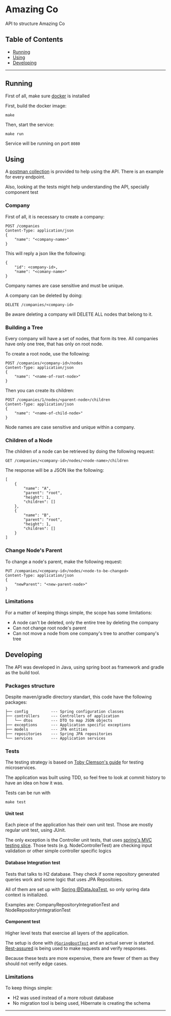 # Amazing Co

API to structure Amazing Co

## Table of Contents
* [Running](#running)
* [Using](#using)
* [Developing](#developing)

----


## Running

First of all, make sure [docker](https://www.docker.com/) is installed

First, build the docker image:

```shell
make
```

Then, start the service:

```shell
make run
```

Service will be running on port `8080`

## Using

A [postman collection](amazing-co-api.postman_collection.json) is provided to
help using the API. There is an example for every endpoint.

Also, looking at the tests might help understanding the API, specially component test

### Company

First of all, it is necessary to create a company:

```
POST /companies
Content-Type: application/json
{
    "name": "<company-name>"
}
```

This will reply a json like the following:

```
{
    "id": <company-id>,
    "name": "<comany-name>"
}
```

Company names are case sensitive and must be unique.

A company can be deleted by doing:

```
DELETE /companies/<company-id>
```

Be aware deleting a company will DELETE ALL nodes that belong to it.

### Building a Tree 

Every company will have a set of nodes, that form its tree. 
All companies have only one tree, that has only on root node. 

To create a root node, use the following:

```
POST /companies/<company-id>/nodes
Content-Type: application/json
{
	"name": "<name-of-root-node>"
}
```

Then you can create its children:

```
POST /companies/1/nodes/<parent-node>/children
Content-Type: application/json
{
	"name": "<name-of-child-node>"
}
```

Node names are case sensitive and unique within a company.

### Children of a Node

The children of a node can be retrieved by doing the following request:

```
GET /companies/<company-id>/nodes/<node-name>/children
```

The response will be a JSON like the following:

```
[
    {
        "name": "A",
        "parent": "root",
        "height": 1,
        "children": []
    },
    {
        "name": "B",
        "parent": "root",
        "height": 1,
        "children": []
    }
]
```

### Change Node's Parent

To change a node's parent, make the following request:

```
PUT /companies/<company-id>/nodes/<node-to-be-changed>
Content-Type: application/json
{
	"newParent": "<new-parent-node>"
}
```

### Limitations

For a matter of keeping things simple, the scope has some limitations:
* A node can't be deleted, only the entire tree by deleting the company
* Can not change root node's parent
* Can not move a node from one company's tree to another company's tree


## Developing

The API was developed in Java, using spring boot as framework and gradle as the
build tool.

### Packages structure

Despite maven/gradle directory standart, this code have the following packages:

```shell
├── config          --- Spring configuration classes
├── controllers     --- Controllers of application
│   └── dtos        --- DTO to map JSON objects
├── exceptions      --- Application specific exceptions
├── models          --- JPA entities 
├── repositories    --- Spring JPA repositories
└── services        --- Application services

```

### Tests

The testing strategy is based on [Toby Clemson's guide](https://www.martinfowler.com/articles/microservice-testing/#conclusion-summary) 
for testing microservices.

The application was built using TDD, so feel free to look at commit history
to have an idea on how it was.

Tests can be run with

```shell
make test
```

#### Unit test

Each piece of the application has their own unit test. Those are mostly regular
unit test, using JUnit. 

The only exception is the Controller unit tests, that 
uses [spring's MVC testing slice](https://docs.spring.io/spring-boot/docs/current/reference/html/boot-features-testing.html#boot-features-testing-spring-boot-applications-testing-autoconfigured-mvc-tests).
Those tests (e.g. NodeControllerTest) are checking input validation or other simple
controller specific logics

#### Database Integration test

Tests that talks to H2 database. They check if some repository generated queries
work and some logic that uses JPA Repositoies.

All of them are set up with [Spring @DataJpaTest](https://docs.spring.io/spring-boot/docs/current/reference/html/boot-features-testing.html#boot-features-testing-spring-boot-applications-testing-autoconfigured-jpa-test),
so only spring data context is initialized.

Examples are: CompanyRepositoryIntegrationTest and NodeRepositoryIntegrationTest

#### Component test

Higher level tests that exercise all layers of the application. 

The setup is done with [`@SpringBootTest`](https://docs.spring.io/spring-boot/docs/current/reference/html/boot-features-testing.html#boot-features-testing-spring-boot-applications)
and an actual server is started. 
[Rest-assured](http://rest-assured.io/) is being used to make requests and verify responses.

Because these tests are more expensive, there are fewer of them as they should not verify edge cases.

### Limitations

To keep things simple:

* H2 was used instead of a more robust database
* No migration tool is being used, Hibernate is creating the schema

---